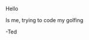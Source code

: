 Hello

Is me, trying to code my golfing

-Ted

<!---
tedpon/tedpon is a ✨ special ✨ repository because its `README.md` (this file) appears on your GitHub profile.
You can click the Preview link to take a look at your changes.
--->
